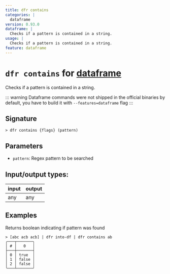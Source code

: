 ```yaml
---
title: dfr contains
categories: |
  dataframe
version: 0.93.0
dataframe: |
  Checks if a pattern is contained in a string.
usage: |
  Checks if a pattern is contained in a string.
feature: dataframe
---
```

<!-- This file is automatically generated. Please edit the command in https://github.com/nushell/nushell instead. -->

# `dfr contains` for [dataframe](/commands/categories/dataframe.md)

<div class='command-title'>Checks if a pattern is contained in a string.</div>

::: warning
Dataframe commands were not shipped in the official binaries by default, you have to build it with `--features=dataframe` flag
:::

## Signature

```> dfr contains {flags} (pattern)```

## Parameters

 -  `pattern`: Regex pattern to be searched


## Input/output types:

| input | output |
| ----- | ------ |
| any   | any    |

## Examples

Returns boolean indicating if pattern was found
```nu
> [abc acb acb] | dfr into-df | dfr contains ab
╭───┬───────╮
│ # │   0   │
├───┼───────┤
│ 0 │ true  │
│ 1 │ false │
│ 2 │ false │
╰───┴───────╯

```

